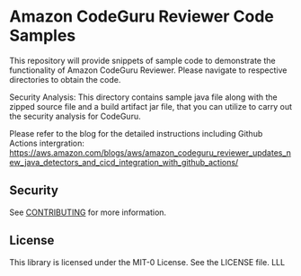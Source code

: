 # Amazon CodeGuru Reviewer Code Samples

This repository will provide snippets of sample code to demonstrate the functionality of Amazon CodeGuru Reviewer.
Please navigate to respective directories to obtain the code.

Security Analysis: This directory contains sample java file along with the zipped source file and a build artifact jar file, that you can utilize to carry out the security analysis for CodeGuru. 

Please refer to the blog for the detailed instructions including Github Actions intergration: https://aws.amazon.com/blogs/aws/amazon_codeguru_reviewer_updates_new_java_detectors_and_cicd_integration_with_github_actions/



## Security

See [CONTRIBUTING](CONTRIBUTING.md#security-issue-notifications) for more information.

## License

This library is licensed under the MIT-0 License. See the LICENSE file.
LLL
